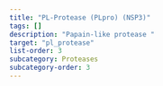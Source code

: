 ```yaml
---
title: "PL-Protease (PLpro) (NSP3)"
tags: []
description: "Papain-like protease "
target: "pl_protease"
list-order: 3
subcategory: Proteases 
subcategory-order: 3
---
```

